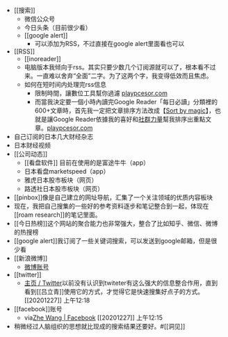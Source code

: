 - [[搜索]]
    - 微信公众号
    - 今日头条（目前很少看）
    - [[google alert]]
        - 可以添加为RSS，不过直接在google alert里面看也可以
- [[RSS]]
    - [[inoreader]]
    - 电脑版本我倾向于rss。其实只要少数几个订阅源就可以了，根本看不过来。一直难以舍弃“全面”二字。为了这两个字，我变得低效而且焦虑。
    - 如何在短时间内处理完rss信息
        - 限制時間，讓數位工具幫你過濾 [playpcesor.com](http://www.playpcesor.com/2011/10/61000-google-reader.html)
        - 而當我決定要一個小時內讀完Google Reader「每日必讀」分類裡的600+文章時，首先我一定把文章排序方法改成【[Sort by magic](http://playpcesor.blogspot.com/2007/03/google-reader.html)】，也就是讓Google Reader依據我的喜好和[社群力量](http://playpcesor.blogspot.com/2011/06/google_29.html)幫我排序出重點文章。[playpcesor.com](http://www.playpcesor.com/2011/10/61000-google-reader.html)
- 自己订阅的日本几大财经杂志
- 日本财经视频
- [[公司动态]]
    - [[看盘软件]] 目前在使用的是富途牛牛（app）
    - 日本看盘marketspeed（app）
    - 雅虎日本股市板块（网页）
    - 路透社日本股市板块（网页）
- [[pinbox]]像是自己建立的网址导航，汇集了一个关注领域的优质内容板块
- 现在，我把自己搜集的一些好的参考资料逐步和笔记整合到一起，体现在[[roam research]]的笔记里面。
- [[今日热榜]]这个网站的聚合能力也非常强大，整合了比如知乎、微信、微博的热搜榜
- [[google alert]]我订阅了一些关键词搜索，可以发送到google邮箱，但是很少看
- [[新浪微博]]
    - [微博账号](https://weibo.com/u/5308236728/home?wvr=5)
- [[twitter]]
    - [主页 / Twitter](https://twitter.com/home)以前没有认识到twiteter有这么强大的信息整合作用，直到看到[[吕立青]]使用它的方式，才觉得它是快速搜集好点子的方式。
[[20201227]] 上午12:18
- [[facebook]]账号
    - via[Zhe Wang | Facebook](https://www.facebook.com/profile.php?id=100056998240755)
[[20201227]] 上午12:15
- 稍微经过人脑组织的思想就比现成的搜索结果还要好。#[[洞见]]
